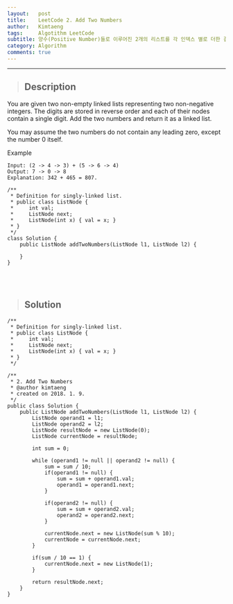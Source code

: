 ```yaml
---
layout:   post
title:    LeetCode 2. Add Two Numbers
author:   Kimtaeng
tags: 	  Algotithm LeetCode
subtitle: 양수(Positive Number)들로 이루어진 2개의 리스트를 각 인덱스 별로 더한 결과 구하기
category: Algorithm
comments: true
---
```


<hr/>

> ## Description

You are given two non-empty linked lists representing two non-negative integers. The digits are stored in reverse order and each of their nodes contain a single digit. Add the two numbers and return it as a linked list.

You may assume the two numbers do not contain any leading zero, except the number 0 itself.

Example
```
Input: (2 -> 4 -> 3) + (5 -> 6 -> 4)
Output: 7 -> 0 -> 8
Explanation: 342 + 465 = 807.
```

<pre class="line-numbers"><code class="language-java" data-start="1">/**
 * Definition for singly-linked list.
 * public class ListNode {
 *     int val;
 *     ListNode next;
 *     ListNode(int x) { val = x; }
 * }
 */
class Solution {
    public ListNode addTwoNumbers(ListNode l1, ListNode l2) {
        
    }
}
</code></pre>

<br/><br/>

> ## Solution

<pre class="line-numbers"><code class="language-java" data-start="1">/**
 * Definition for singly-linked list.
 * public class ListNode {
 *     int val;
 *     ListNode next;
 *     ListNode(int x) { val = x; }
 * }
 */

/**
 * 2. Add Two Numbers
 * @author kimtaeng
 * created on 2018. 1. 9.
 */
public class Solution {
	public ListNode addTwoNumbers(ListNode l1, ListNode l2) {
		ListNode operand1 = l1;
        ListNode operand2 = l2;
        ListNode resultNode = new ListNode(0);
        ListNode currentNode = resultNode;

        int sum = 0;

        while (operand1 != null || operand2 != null) {
            sum = sum / 10;
            if(operand1 != null) {
                sum = sum + operand1.val;
                operand1 = operand1.next;
            }

            if(operand2 != null) {
                sum = sum + operand2.val;
                operand2 = operand2.next;
            }

            currentNode.next = new ListNode(sum % 10);
            currentNode = currentNode.next;
        }
        
        if(sum / 10 == 1) {
            currentNode.next = new ListNode(1);
        }

        return resultNode.next;
	}
}
</code></pre>